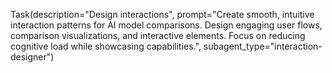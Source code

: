 Task(description="Design interactions", prompt="Create smooth, intuitive interaction patterns for AI model comparisons. Design engaging user flows, comparison visualizations, and interactive elements. Focus on reducing cognitive load while showcasing capabilities.", subagent_type="interaction-designer")
